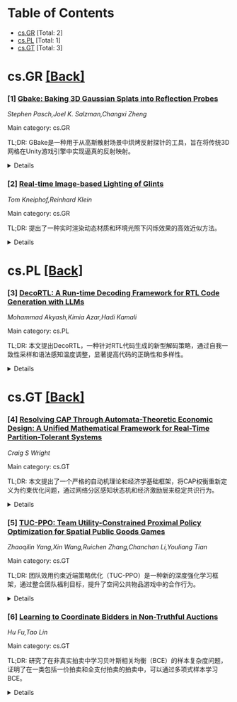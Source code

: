 <div id=toc></div>

# Table of Contents

- [cs.GR](#cs.GR) [Total: 2]
- [cs.PL](#cs.PL) [Total: 1]
- [cs.GT](#cs.GT) [Total: 3]


<div id='cs.GR'></div>

# cs.GR [[Back]](#toc)

### [1] [Gbake: Baking 3D Gaussian Splats into Reflection Probes](https://arxiv.org/abs/2507.02257)
*Stephen Pasch,Joel K. Salzman,Changxi Zheng*

Main category: cs.GR

TL;DR: GBake是一种用于从高斯散射场景中烘烤反射探针的工具，旨在将传统3D网格在Unity游戏引擎中实现逼真的反射映射。


<details>
  <summary>Details</summary>
Motivation: 随着3D高斯散射技术的流行，需要将传统计算机图形技术与高斯散射环境结合，但由于3D高斯基元将光照和几何信息联合编码为外观，直接插入传统网格会导致光照不匹配，显得不协调。

Method: 通过引入GBake这一专用工具，从高斯散射场景中烘烤反射探针，从而在Unity游戏引擎中实现传统3D网格的逼真反射映射。

Result: GBake能够有效地解决传统网格在高斯散射环境中的光照不匹配问题，使其融入场景并呈现逼真的反射效果。

Conclusion: GBake为集成传统3D网格和高斯散射环境提供了一种高效的解决方案，显著提升了场景的统一性和视觉效果。

Abstract: The growing popularity of 3D Gaussian Splatting has created the need to
integrate traditional computer graphics techniques and assets in splatted
environments. Since 3D Gaussian primitives encode lighting and geometry jointly
as appearance, meshes are relit improperly when inserted directly in a mixture
of 3D Gaussians and thus appear noticeably out of place. We introduce GBake, a
specialized tool for baking reflection probes from Gaussian-splatted scenes
that enables realistic reflection mapping of traditional 3D meshes in the Unity
game engine.

</details>


### [2] [Real-time Image-based Lighting of Glints](https://arxiv.org/abs/2507.02674)
*Tom Kneiphof,Reinhard Klein*

Main category: cs.GR

TL;DR: 提出了一种实时渲染动态材质和环境光照下闪烁效果的高效近似方法。


<details>
  <summary>Details</summary>
Motivation: 在实时渲染中，处理具有离散微面结构的材质（如闪烁或闪亮表面）的光照是一个复杂挑战，需要动态的环境光照和材质属性支持。

Method: 通过将环境光照图划分为均匀区域，利用正态分布函数过滤并计算微面反射光概率，采用双门高斯近似方法进行采样。

Result: 验证表明该方法在多种材质和光照条件下接近真实渲染效果，性能稳定且对实时渲染开销较小。

Conclusion: 该方法显著提升了闪烁效果的实时渲染效率，仅需双倍内存存储预过滤环境图，适用于实际应用。

Abstract: Image-based lighting is a widely used technique to reproduce shading under
real-world lighting conditions, especially in real-time rendering applications.
A particularly challenging scenario involves materials exhibiting a sparkling
or glittering appearance, caused by discrete microfacets scattered across their
surface. In this paper, we propose an efficient approximation for image-based
lighting of glints, enabling fully dynamic material properties and environment
maps. Our novel approach is grounded in real-time glint rendering under area
light illumination and employs standard environment map filtering techniques.
Crucially, our environment map filtering process is sufficiently fast to be
executed on a per-frame basis. Our method assumes that the environment map is
partitioned into few homogeneous regions of constant radiance. By filtering the
corresponding indicator functions with the normal distribution function, we
obtain the probabilities for individual microfacets to reflect light from each
region. During shading, these probabilities are utilized to hierarchically
sample a multinomial distribution, facilitated by our novel dual-gated Gaussian
approximation of binomial distributions. We validate that our real-time
approximation is close to ground-truth renderings for a range of material
properties and lighting conditions, and demonstrate robust and stable
performance, with little overhead over rendering glints from a single
directional light. Compared to rendering smooth materials without glints, our
approach requires twice as much memory to store the prefiltered environment
map.

</details>


<div id='cs.PL'></div>

# cs.PL [[Back]](#toc)

### [3] [DecoRTL: A Run-time Decoding Framework for RTL Code Generation with LLMs](https://arxiv.org/abs/2507.02226)
*Mohammad Akyash,Kimia Azar,Hadi Kamali*

Main category: cs.PL

TL;DR: 本文提出DecoRTL，一种针对RTL代码生成的新型解码策略，通过自我一致性采样和语法感知温度调整，显著提高代码的正确性和多样性。


<details>
  <summary>Details</summary>
Motivation: 当前大型语言模型（LLM）的常规解码策略在RTL代码生成中表现不佳，导致输出代码存在幻觉、重复或无效的问题。

Method: 提出DecoRTL，结合自我一致性采样和语法感知温度调整，前者生成多候选并重新排序，后者根据语法和功能角色调整采样温度。

Result: 在VerilogEval基准测试中，DecoRTL显著提高了语法有效性、功能正确性和输出多样性，且性能开销可忽略。

Conclusion: DecoRTL是一种无需额外模型微调的高效解码策略，适用于RTL代码生成。

Abstract: As one of their many applications, large language models (LLMs) have recently
shown promise in automating register transfer level (RTL) code generation.
However, conventional LLM decoding strategies, originally designed for natural
language, often fail to meet the structural and semantic demands of RTL,
leading to hallucinated, repetitive, or invalid code outputs. In this paper, we
first investigate the root causes of these decoding failures through an
empirical analysis of token-level entropy during RTL generation. Our findings
reveal that LLMs exhibit low confidence in regions of structural ambiguity or
semantic complexity, showing that standard decoding strategies fail to
differentiate between regions requiring determinism (syntax-critical regions)
and those that benefit from creative exploratory variability (design-critical
regions). Then, to overcome this, we introduce DecoRTL, a novel run-time
decoding strategy, that is both syntax-aware and contrastive for RTL code
generation. DecoRTL integrates two complementary components: (i)
self-consistency sampling, which generates multiple candidates and re-ranks
them based on token-level agreement to promote correctness while maintaining
diversity; and (ii) syntax-aware temperature adaptation, which classifies
tokens by their syntactical and functional roles and adjusts the sampling
temperature accordingly, enforcing low temperature for syntax-critical tokens
and higher temperature for exploratory ones. Our approach operates entirely at
inference time without requiring any additional model fine-tuning. Through
evaluations on multiple open-source LLMs using the VerilogEval benchmark, we
demonstrate significant improvements in syntactic validity, functional
correctness, and output diversity, while the execution overhead (performance
overhead) is imperceptible.

</details>


<div id='cs.GT'></div>

# cs.GT [[Back]](#toc)

### [4] [Resolving CAP Through Automata-Theoretic Economic Design: A Unified Mathematical Framework for Real-Time Partition-Tolerant Systems](https://arxiv.org/abs/2507.02464)
*Craig S Wright*

Main category: cs.GT

TL;DR: 本文提出了一个严格的自动机理论和经济学基础框架，将CAP权衡重新定义为约束优化问题，通过网络分区感知状态机和经济激励层来稳定共识行为。


<details>
  <summary>Details</summary>
Motivation: CAP定理提出了在一致性、可用性和分区容忍性之间的三难选择。本文旨在通过自动机理论和经济学方法重新定义这一权衡，突破传统的CAP限制。

Method: 作者将分布式系统建模为分区感知状态机，并嵌入经济激励层以稳定对抗性分区网络的共识行为，同时结合博弈论机制定义全局转换语义。

Result: 研究结果表明，通过形式化的经济控制，可用性和一致性可以在有界的ε范围内同时保留，从而扩展了经典的CAP限制。

Conclusion: 本文通过引入经济激励和博弈论机制，为分布式系统提供了新的理论框架，证明了在对抗性分区网络中同时保持可用性和一致性的可能性。

Abstract: The CAP theorem asserts a trilemma between consistency, availability, and
partition tolerance. This paper introduces a rigorous automata-theoretic and
economically grounded framework that reframes the CAP trade-off as a constraint
optimization problem. We model distributed systems as partition-aware state
machines and embed economic incentive layers to stabilize consensus behavior
across adversarially partitioned networks. By incorporating game-theoretic
mechanisms into the global transition semantics, we define provable bounds on
convergence, liveness, and correctness. Our results demonstrate that
availability and consistency can be simultaneously preserved within bounded
epsilon margins, effectively extending the classical CAP limits through formal
economic control.

</details>


### [5] [TUC-PPO: Team Utility-Constrained Proximal Policy Optimization for Spatial Public Goods Games](https://arxiv.org/abs/2507.02675)
*Zhaoqilin Yang,Xin Wang,Ruichen Zhang,Chanchan Li,Youliang Tian*

Main category: cs.GT

TL;DR: 团队效用约束近端策略优化（TUC-PPO）是一种新的深度强化学习框架，通过整合团队福利目标，提升了空间公共物品游戏中的合作行为。


<details>
  <summary>Details</summary>
Motivation: 传统的深度强化学习方法中，合作行为通常是通过个体奖励间接产生的，而TUC-PPO旨在通过引入团队效用约束，直接优化集体效益。

Method: TUC-PPO在近端策略优化（PPO）的基础上，通过自适应拉格朗日乘数引入约束优化，从而在策略更新中显式地考虑集体收益阈值。

Result: 与未修改的PPO和进化博弈理论基线相比，TUC-PPO在收敛速度和稳定性方面表现更优，能够更快地达到合作均衡，并抵御背叛者的入侵。

Conclusion: TUC-PPO为多智能体深度强化学习在社交困境中的应用提供了新工具，同时也为进化博弈理论研究提供了新的计算框架。

Abstract: We introduce Team Utility-Constrained Proximal Policy Optimization (TUC-PPO),
a new deep reinforcement learning framework. It extends Proximal Policy
Optimization (PPO) by integrating team welfare objectives specifically for
spatial public goods games. Unlike conventional approaches where cooperation
emerges indirectly from individual rewards, TUC-PPO instead optimizes a
bi-level objective integrating policy gradients and team utility constraints.
Consequently, all policy updates explicitly incorporate collective payoff
thresholds. The framework preserves PPO's policy gradient core while
incorporating constrained optimization through adaptive Lagrangian multipliers.
Therefore, decentralized agents dynamically balance selfish and cooperative
incentives. The comparative analysis demonstrates superior performance of this
constrained deep reinforcement learning approach compared to unmodified PPO and
evolutionary game theory baselines. It achieves faster convergence to
cooperative equilibria and greater stability against invasion by defectors. The
framework formally integrates team objectives into policy updates. This work
advances multi-agent deep reinforcement learning for social dilemmas while
providing new computational tools for evolutionary game theory research.

</details>


### [6] [Learning to Coordinate Bidders in Non-Truthful Auctions](https://arxiv.org/abs/2507.02801)
*Hu Fu,Tao Lin*

Main category: cs.GT

TL;DR: 研究了在非真实拍卖中学习贝叶斯相关均衡（BCE）的样本复杂度问题，证明了在一类包括一价拍卖和全支付拍卖的拍卖中，可以通过多项式样本学习BCE。


<details>
  <summary>Details</summary>
Motivation: 在非真实拍卖中，独立战略行为导致贝叶斯纳什均衡（BNE）难以表征并可能产生不良结果，因此探讨通过协调投标者（如使用BCE）来改进拍卖设计。然而，BCE的实施需知道投标者私人估值的分布，而这通常不可得。

Method: 通过将问题简化为从样本估计投标者期望效用的问题，并结合对投标者所有单调投标策略类别伪维度的分析，研究了学习BCE的样本复杂度。

Result: 证明在一大类非真实拍卖中（包括一价拍卖和全支付拍卖），可以通过多项式样本（$\tilde O(\frac{n}{\varepsilon^2})）学习BCE。

Conclusion: 研究为非真实拍卖中学习BCE的可行性和高效性提供了理论支持，为拍卖系统的优化提供了新思路。

Abstract: In non-truthful auctions such as first-price and all-pay auctions, the
independent strategic behaviors of bidders, with the corresponding equilibrium
notion -- Bayes Nash equilibria -- are notoriously difficult to characterize
and can cause undesirable outcomes. An alternative approach to designing better
auction systems is to coordinate the bidders: let a mediator make
incentive-compatible recommendations of correlated bidding strategies to the
bidders, namely, implementing a Bayes correlated equilibrium (BCE). The
implementation of BCE, however, requires knowledge of the distribution of
bidders' private valuations, which is often unavailable. We initiate the study
of the sample complexity of learning Bayes correlated equilibria in
non-truthful auctions. We prove that the BCEs in a large class of non-truthful
auctions, including first-price and all-pay auctions, can be learned with a
polynomial number $\tilde O(\frac{n}{\varepsilon^2})$ of samples from the
bidders' value distributions. Our technique is a reduction to the problem of
estimating bidders' expected utility from samples, combined with an analysis of
the pseudo-dimension of the class of all monotone bidding strategies of
bidders.

</details>

